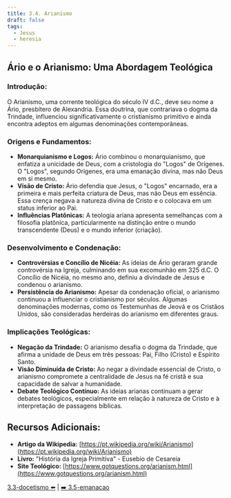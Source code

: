 ```yaml
---
title: 3.4. Arianismo
draft: false
tags:
  - Jesus
  - heresia
---
```


## Ário e o Arianismo: Uma Abordagem Teológica

### **Introdução:**

O Arianismo, uma corrente teológica do século IV d.C., deve seu nome a Ário, presbítero de Alexandria. Essa doutrina, que contrariava o dogma da Trindade, influenciou significativamente o cristianismo primitivo e ainda encontra adeptos em algumas denominações contemporâneas.

### **Origens e Fundamentos:**

- **Monarquianismo e Logos:** Ário combinou o monarquianismo, que enfatiza a unicidade de Deus, com a cristologia do "Logos" de Orígenes. O "Logos", segundo Orígenes, era uma emanação divina, mas não Deus em si mesmo.
- **Visão de Cristo:** Ário defendia que Jesus, o "Logos" encarnado, era a primeira e mais perfeita criatura de Deus, mas não Deus em essência. Essa crença negava a natureza divina de Cristo e o colocava em um status inferior ao Pai.
- **Influências Platônicas:** A teologia ariana apresenta semelhanças com a filosofia platônica, particularmente na distinção entre o mundo transcendente (Deus) e o mundo inferior (criação).

### **Desenvolvimento e Condenação:**

- **Controvérsias e Concílio de Nicéia:** As ideias de Ário geraram grande controvérsia na Igreja, culminando em sua excomunhão em 325 d.C. O Concílio de Nicéia, no mesmo ano, definiu a divindade de Jesus e condenou o arianismo.
- **Persistência do Arianismo:** Apesar da condenação oficial, o arianismo continuou a influenciar o cristianismo por séculos. Algumas denominações modernas, como os Testemunhas de Jeová e os Cristãos Unidos, são consideradas herdeiras do arianismo em diferentes graus.

### **Implicações Teológicas:**

- **Negação da Trindade:** O arianismo desafia o dogma da Trindade, que afirma a unidade de Deus em três pessoas: Pai, Filho (Cristo) e Espírito Santo.
- **Visão Diminuída de Cristo:** Ao negar a divindade essencial de Cristo, o arianismo compromete a centralidade de Jesus na fé cristã e sua capacidade de salvar a humanidade.
- **Debate Teológico Contínuo:** As ideias arianas continuam a gerar debates teológicos, especialmente em relação à natureza de Cristo e à interpretação de passagens bíblicas.

## **Recursos Adicionais:**

- **Artigo da Wikipedia:** [https://pt.wikipedia.org/wiki/Arianismo](https://pt.wikipedia.org/wiki/Arianismo)
- **Livro:** "História da Igreja Primitiva" - Eusebio de Cesareia
- **Site Teológico:** [https://www.gotquestions.org/arianism.html](https://www.gotquestions.org/arianism.html)

[3.3-docetismo ⬅️](3.3-docetismo.md) | [➡️ 3.5-emanacao](3.5-emanacao.md)
